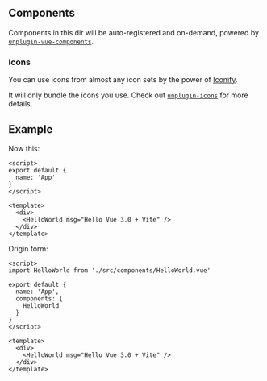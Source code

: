 ## Components

Components in this dir will be auto-registered and on-demand, powered by [`unplugin-vue-components`](https://github.com/antfu/unplugin-vue-components).

### Icons

You can use icons from almost any icon sets by the power of [Iconify](https://iconify.design/).

It will only bundle the icons you use. Check out [`unplugin-icons`](https://github.com/antfu/unplugin-icons) for more details.

## Example

Now this:

```vue
<script>
export default {
  name: 'App'
}
</script>

<template>
  <div>
    <HelloWorld msg="Hello Vue 3.0 + Vite" />
  </div>
</template>
```

Origin form:

```vue
<script>
import HelloWorld from './src/components/HelloWorld.vue'

export default {
  name: 'App',
  components: {
    HelloWorld
  }
}
</script>

<template>
  <div>
    <HelloWorld msg="Hello Vue 3.0 + Vite" />
  </div>
</template>
```
